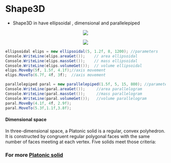 # Shape3D
* Shape3D in have ellipsoidal , dimensional and parallelepiped

<p align="center">
<img src="https://encrypted-tbn1.gstatic.com/images?q=tbn:ANd9GcRu1EuBdKrtRTT1YSqnPlqoTqRTotlUaiBUb_nWYMIfRuhdTgwh">
</p>
<p align="center">
<img src="https://i.gyazo.com/de98ec6468ce30475d73768ef314992c.png">
</p>


```C#
ellipsoidal elips = new ellipsoidal(5, 1.2f, 8, 1200); //parameters
Console.WriteLine(elips.areaGet());    // area ellipsoidal
Console.WriteLine(elips.massGet());    // mass ellipsoidal
Console.WriteLine(elips.volumeGet());  // volume ellipsoidal
elips.MoveBy(5f, 1.5f, 4.1f);//axis movement
elips.MoveTo(6.7f, 4f, 3f);  //axis movement

parallelepiped paral = new parallelepiped(1.5f, 5, 15, 800); //parameters
Console.WriteLine(paral.areaGet());     //area parallelogram
Console.WriteLine(paral.massGet());     //mass parallelogram
Console.WriteLine(paral.volumeGet());   //volume parallelogram
paral.MoveBy(4.1f, 4f, 2.9f);
paral.MoveTo(5.3f,1.1f,3.8f);
 ```        
            
 
#### Dimensional space
 
In three-dimensional space, a Platonic solid is a regular, convex polyhedron. It is constructed by congruent regular polygonal faces with the same number of faces meeting at each vertex. Five solids meet those criteria:

### For more [Platonic solid](https://en.wikipedia.org/wiki/Platonic_solid) <br>
            
